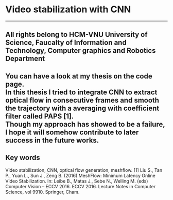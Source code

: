 # Video stabilization with CNN
---
All rights belong to HCM-VNU University of Science, Faucalty of Information and Technology, Computer graphics and Robotics Department
---
You can have a look at my thesis on the code page.  
In this thesis I tried to integrate CNN to extract optical flow in consecutive frames and smooth the trajectory with a averaging with coefficient filter called PAPS [1].  
Though my approach has showed to be a failure, I hope it will somehow contribute to later success in the future works.
---
## Key words
Video stabilization, CNN, optical flow generation, meshflow.
[1]  Liu S., Tan P., Yuan L., Sun J., Zeng B. (2016) MeshFlow: Minimum Latency Online Video Stabilization. In: Leibe B., Matas J., Sebe N., Welling M. (eds) Computer Vision – ECCV 2016. ECCV 2016. Lecture Notes in Computer Science, vol 9910. Springer, Cham.
